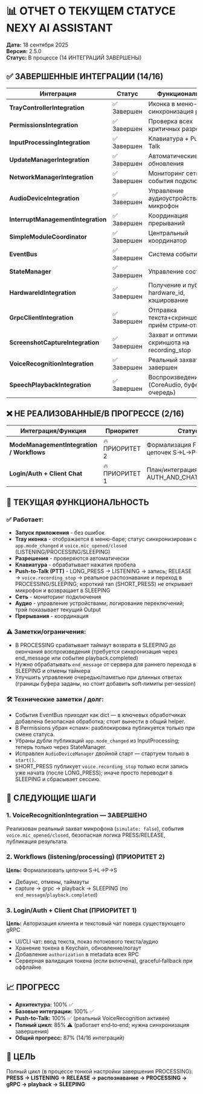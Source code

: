 # 📊 ОТЧЕТ О ТЕКУЩЕМ СТАТУСЕ NEXY AI ASSISTANT

**Дата:** 18 сентября 2025  
**Версия:** 2.5.0  
**Статус:** В процессе (14 ИНТЕГРАЦИЙ ЗАВЕРШЕНЫ)

## ✅ **ЗАВЕРШЕННЫЕ ИНТЕГРАЦИИ (14/16)**

| **Интеграция** | **Статус** | **Функциональность** |
|----------------|------------|---------------------|
| **TrayControllerIntegration** | ✅ Завершен | Иконка в меню-баре, синхронизация режимов |
| **PermissionsIntegration** | ✅ Завершен | Проверка всех критичных разрешений |
| **InputProcessingIntegration** | ✅ Завершен | Клавиатура + Push-to-Talk |
| **UpdateManagerIntegration** | ✅ Завершен | Автоматические обновления |
| **NetworkManagerIntegration** | ✅ Завершен | Мониторинг сети, события подключения |
| **AudioDeviceIntegration** | ✅ Завершен | Управление аудиоустройствами, микрофон |
| **InterruptManagementIntegration** | ✅ Завершен | Координация прерываний |
| **SimpleModuleCoordinator** | ✅ Завершен | Центральный координатор |
| **EventBus** | ✅ Завершен | Система событий |
| **StateManager** | ✅ Завершен | Управление состоянием |
| **HardwareIdIntegration** | ✅ Завершен | Получение и публикация hardware_id, кэширование |
| **GrpcClientIntegration** | ✅ Завершен | Отправка текста+скриншота+HWID, приём стрим‑ответов |
| **ScreenshotCaptureIntegration** | ✅ Завершен | Захват и оптимизация скриншота на recording_stop |
| **VoiceRecognitionIntegration** | ✅ Завершен | Реальный захват; PTT завершен |
| **SpeechPlaybackIntegration** | ✅ Завершен | Воспроизведение ответа (CoreAudio, буфер/очередь) |

## ❌ **НЕ РЕАЛИЗОВАННЫЕ/В ПРОГРЕССЕ (2/16)**

| **Интеграция/Функция** | **Приоритет** | **Статус** |
|------------------------|---------------|------------|
| **ModeManagementIntegration / Workflows** | 🔥 ПРИОРИТЕТ 2 | Формализация FSM и цепочек S→L→P→S |
| **Login/Auth + Client Chat** | 🔥 ПРИОРИТЕТ 1 | План/интеграция (см. AUTH_AND_CHAT_PLAN.md) |

## 🎯 **ТЕКУЩАЯ ФУНКЦИОНАЛЬНОСТЬ**

### **✅ Работает:**
- **Запуск приложения** - без ошибок
- **Tray иконка** - отображается в меню-баре; статус синхронизирован с `app.mode_changed` и `voice.mic_opened/closed` (LISTENING/PROCESSING/SLEEPING)
- **Разрешения** - проверяются автоматически
- **Клавиатура** - обрабатывает нажатия пробела
- **Push-to-Talk (PTT)** - LONG_PRESS → LISTENING → запись; RELEASE → `voice.recording_stop` → реальное распознавание и переход в PROCESSING/SLEEPING; короткий тап (SHORT_PRESS) не открывает микрофон и возвращает в SLEEPING
- **Сеть** - мониторинг подключения
- **Аудио** - управление устройствами; логирование переключений; трэй показывает текущий Output
- **Прерывания** - координация

### **⚠️ Заметки/ограничения:**
- В PROCESSING срабатывает таймаут возврата в SLEEPING до окончания воспроизведения (требуется синхронизация через end_message или событие playback.completed)
- Нужно обрабатывать `end_message` от сервера для раннего перехода в SLEEPING и отмены таймера
- Улучшить управление очередью/памятью при длинных ответах (границы буфера заданы, но стоит добавить soft‑лимиты per‑session)

### **🛠 Технические заметки / долг:**
- События EventBus приходят как dict — в ключевых обработчиках добавлена безопасная обработка; стоит вынести в общий helper.
- В Permissions убран «спам»: разблокировка публикуется только при смене статуса.
- Убраны дубли публикаций `app.mode_changed` из InputProcessing; теперь только через StateManager.
- Исправлен `AudioDeviceManager` двойной старт — стартуем только в `start()`.
- SHORT_PRESS публикует `voice.recording_stop` только если запись уже начата (после LONG_PRESS); иначе просто переводит в SLEEPING и сбрасывает сессию.

## 🚀 **СЛЕДУЮЩИЕ ШАГИ**

### **1. VoiceRecognitionIntegration** — ЗАВЕРШЕНО
Реализован реальный захват микрофона (`simulate: false`), события `voice.mic_opened/closed`, безопасная логика PRESS/RELEASE, публикация результата.

### **2. Workflows (listening/processing)** (ПРИОРИТЕТ 2)
**Цель:** Формализовать цепочки S→L→P→S
- Дебаунс, отмены, таймауты
- capture → grpc → playback → SLEEPING (по `end_message`/`playback.completed`)

### **3. Login/Auth + Client Chat** (ПРИОРИТЕТ 1)
**Цель:** Авторизация клиента и текстовый чат поверх существующего gRPC
- UI/CLI чат: ввод текста, показ потокового текста/аудио
- Хранение токена в Keychain, обновление/логаут
- Добавление `authorization` в metadata всех RPC
- Серверная валидация токена (если включена), graceful‑fallback при оффлайне

## 📈 **ПРОГРЕСС**

- **Архитектура:** 100% ✅
- **Базовые интеграции:** 100% ✅
- **Push-to-Talk:** 100% ✅ (реальный VoiceRecognition активен)
- **Полный цикл:** 85% ⚠️ (работает end‑to‑end; нужна синхронизация завершения)
- **Общий прогресс:** 87% (14/16 интеграций)

## 🎯 **ЦЕЛЬ**

Полный цикл (в процессе тонкой настройки завершения PROCESSING):
**PRESS → LISTENING → RELEASE → распознавание → PROCESSING → gRPC → playback → SLEEPING**
